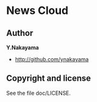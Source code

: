 News Cloud
==========


Author
------

**Y.Nakayama**

+ http://github.com/ynakayama


Copyright and license
---------------------

See the file doc/LICENSE.

